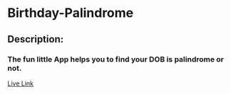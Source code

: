 # Birthday-Palindrome

## Description:
### The fun little App helps you to find your DOB is palindrome or not.

[Live Link](https://birthday-palindromeapp.netlify.app/)
